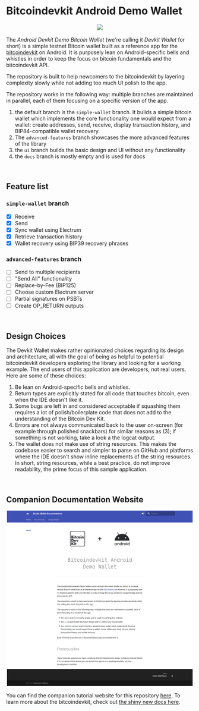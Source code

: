 # Bitcoindevkit Android Demo Wallet

<div align="center">
    <img src="./images/screenshots.png" width="600" />
</div>

The _Android Devkit Demo Bitcoin Wallet_ (we're calling it _Devkit Wallet_ for short) is a simple testnet Bitcoin wallet built as a reference app for the [bitcoindevkit](https://github.com/bitcoindevkit) on Android. It is purposely lean on Android-specific bells and whistles in order to keep the focus on bitcoin fundamentals and the bitcoindevkit API.

The repository is built to help newcomers to the bitcoindevkit by layering complexity slowly while not adding too much UI polish to the app.

The repository works in the following way: multiple branches are maintained in parallel, each of them focusing on a specific version of the app.
1. the default branch is the `simple-wallet` branch. It builds a simple bitcoin wallet which implements the core functionality one would expect from a wallet: create addresses, send, receive, display transaction history, and BIP84-compatible wallet recovery.
2. The `advanced-features` branch showcases the more advanced features of the library
3. the `ui` branch builds the basic design and UI without any functionality
4. the `docs` branch is mostly empty and is used for docs

<br/>

## Feature list
### `simple-wallet` branch
- [x] Receive
- [x] Send
- [x] Sync wallet using Electrum
- [x] Retrieve transaction history
- [x] Wallet recovery using BIP39 recovery phrases

### `advanced-features` branch
- [ ] Send to multiple recipients
- [ ] "Send All" functionality
- [ ] Replace-by-Fee (BIP125)
- [ ] Choose custom Electrum server
- [ ] Partial signatures on PSBTs
- [ ] Create OP_RETURN outputs

<br/>

## Design Choices
The Devkit Wallet makes rather opinionated choices regarding its design and architecture, all with the goal of being as helpful to potential bitcoindevkit developers exploring the library and looking for a working example. The end users of this application are developers, not real users. Here are some of these choices:
1. Be lean on Android-specific bells and whistles.
2. Return types are explicitly stated for all code that touches bitcoin, even when the IDE doesn't like it.
3. Some bugs are left in and considered acceptable if squashing them requires a lot of polish/boilerplate code that does not add to the understanding of the Bitcoin Dev Kit.
4. Errors are not always communicated back to the user on-screen (for example through polished snackbars) for similar reasons as (3); if something is not working, take a look a the logcat output.
5. The wallet does not make use of string resources. This makes the codebase easier to search and simpler to parse on GitHub and platforms where the IDE doesn't show inline replacements of the string resources. In short, string resources, while a best practice, do not improve readability, the prime focus of this sample application.

<br/>

## Companion Documentation Website

<div align="center">
    <img src="./images/docs.png" width="500" />
</div>

You can find the companion tutorial website for this repository [here](https://thunderbiscuit.github.io/devkit-wallet/). To learn more about the bitcoindevkit, check out [the shiny new docs here](https://bitcoindevkit.org/).
